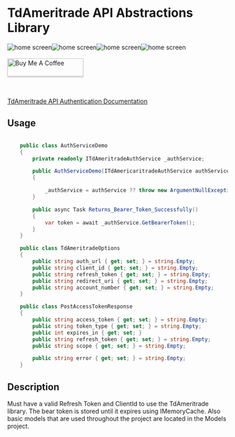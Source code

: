 # TdAmeritrade API Abstractions Library

<img src="https://img.shields.io/github/issues/ucrengineer/TraderShop.Financials"
    alt = "home screen"
    style = "float: left"/>
<img src="https://img.shields.io/github/forks/ucrengineer/TraderShop.Financials"
    alt = "home screen"
    style = "float: left"/>
<img src="https://img.shields.io/github/stars/ucrengineer/TraderShop.Financials"
    alt = "home screen"
    style = "float: left"/>
<img src="https://img.shields.io/github/license/ucrengineer/TraderShop.Financials.TdAmeritrade"
    alt = "home screen"
    style = "float: left"/>

<br></br>
<a href="https://www.buymeacoffee.com/ucrengineer" target="_blank"><img src="https://www.buymeacoffee.com/assets/img/custom_images/orange_img.png" alt="Buy Me A Coffee" style="height: 41px !important;width: 174px !important;box-shadow: 0px 3px 2px 0px rgba(190, 190, 190, 0.5) !important;-webkit-box-shadow: 0px 3px 2px 0px rgba(190, 190, 190, 0.5) !important;" ></a>

<br></br>
[TdAmeritrade API Authentication Documentation](https://developer.tdameritrade.com/authentication/apis)

## Usage

```csharp

    public class AuthServiceDemo
    {
        private readonly ITdAmeritradeAuthService _authService;

        public AuthServiceDemo(ITdAmericaritradeAuthService authService)
        {

            _authService = authService ?? throw new ArgumentNullException(nameof(authService));
        }

        public async Task Returns_Bearer_Token_Successfully()
        {
            var token = await _authService.GetBearerToken();
        }
    }

    public class TdAmeritradeOptions
    {
        public string auth_url { get; set; } = string.Empty;
        public string client_id { get; set; } = string.Empty;
        public string refresh_token { get; set; } = string.Empty;
        public string redirect_uri { get; set; } = string.Empty;
        public string account_number { get; set; } = string.Empty;
    }

    public class PostAccessTokenResponse
    {
        public string access_token { get; set; } = string.Empty;
        public string token_type { get; set; } = string.Empty;
        public int expires_in { get; set; }
        public string refresh_token { get; set; } = string.Empty;
        public string scope { get; set; } = string.Empty;

        public string error { get; set; } = string.Empty;
    }
```
## Description

Must have a valid Refresh Token and ClientId to use the TdAmeritrade library. The bear token is stored until it expires using IMemoryCache. Also basic models that are used throughout the project are located in the Models project. 